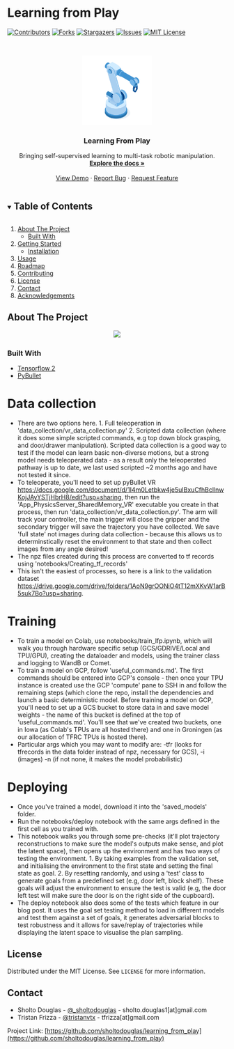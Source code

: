 # Learning from Play

<!--
*** Thanks for checking out the Best-README-Template. If you have a suggestion
*** that would make this better, please fork the repo and create a pull request
*** or simply open an issue with the tag "enhancement".
*** Thanks again! Now go create something AMAZING! :D
***
***
***
*** To avoid retyping too much info. Do a search and replace for the following:
*** sholtodouglas, learning_from_play, twitter_handle, email, project_title, project_description
-->



<!-- PROJECT SHIELDS -->
<!--
*** I'm using markdown "reference style" links for readability.
*** Reference links are enclosed in brackets [ ] instead of parentheses ( ).
*** See the bottom of this document for the declaration of the reference variables
*** for contributors-url, forks-url, etc. This is an optional, concise syntax you may use.
*** https://www.markdownguide.org/basic-syntax/#reference-style-links
-->
[![Contributors][contributors-shield]][contributors-url]
[![Forks][forks-shield]][forks-url]
[![Stargazers][stars-shield]][stars-url]
[![Issues][issues-shield]][issues-url]
[![MIT License][license-shield]][license-url]



<!-- PROJECT LOGO -->
<br />
<p align="center">
  <a href="https://github.com/sholtodouglas/learning_from_play">
    <img src="media/logo.png" alt="Logo" width="160" height="160">
	<!-- Hand vector created by upklyak - www.freepik.com -->
  </a>

  <h3 align="center">Learning From Play</h3>

  <p align="center">
    Bringing self-supervised learning to multi-task robotic manipulation.
    <br />
    <a href="https://github.com/sholtodouglas/learning_from_play"><strong>Explore the docs »</strong></a>
    <br />
    <br />
    <a href="https://github.com/sholtodouglas/learning_from_play">View Demo</a>
    ·
    <a href="https://github.com/sholtodouglas/learning_from_play/issues">Report Bug</a>
    ·
    <a href="https://github.com/sholtodouglas/learning_from_play/issues">Request Feature</a>
  </p>
</p>



<!-- TABLE OF CONTENTS -->
<details open="open">
  <summary><h2 style="display: inline-block">Table of Contents</h2></summary>
  <ol>
    <li>
      <a href="#about-the-project">About The Project</a>
      <ul>
        <li><a href="#built-with">Built With</a></li>
      </ul>
    </li>
    <li>
      <a href="#getting-started">Getting Started</a>
      <ul>
        <li><a href="#installation">Installation</a></li>
      </ul>
    </li>
    <li><a href="#usage">Usage</a></li>
    <li><a href="#roadmap">Roadmap</a></li>
    <li><a href="#contributing">Contributing</a></li>
    <li><a href="#license">License</a></li>
    <li><a href="#contact">Contact</a></li>
    <li><a href="#acknowledgements">Acknowledgements</a></li>
  </ol>
</details>



<!-- ABOUT THE PROJECT -->
## About The Project
<!-- ![Demo](media/demo.png) -->
<p align="center">
	<a href="https://sholtodouglas.github.io/images/play/headline.gif">
		<img src="media/headline.gif">
	</a>
</p>


### Built With

* [Tensorflow 2](https://github.com/tensorflow/tensorflow)
* [PyBullet](https://github.com/bulletphysics/bullet3/tree/master/examples/pybullet)

# Data collection
- There are two options here. 1. Full teleoperation in 'data_collection/vr_data_collection.py' 2. Scripted data collection (where it does some simple scripted commands, e.g top down block grasping, and door/drawer manipulation). Scripted data collection is a good way to test if the model can learn basic non-diverse motions, but a strong model needs teleoperated data - as a result only the teleoperated pathway is up to date, we last used scripted ~2 months ago and have not tested it since. 
- To teleoperate, you'll need to set up pyBullet VR https://docs.google.com/document/d/1I4m0Letbkw4je5uIBxuCfhBcllnwKojJAyYSTjHbrH8/edit?usp=sharing, then run the 'App_PhysicsServer_SharedMemory_VR' executable you create in that process, then run 'data_collection/vr_data_collection.py'. The arm will track your controller, the main trigger will close the gripper and the secondary trigger will save the trajectory you have collected. We save 'full state' not images during data collection - because this allows us to determinstically reset the environment to that state and then collect images from any angle desired!
- The npz files created during this process are converted to tf records using 'notebooks/Creating_tf_records'
- This isn't the easiest of processes, so here is a link to the validation dataset https://drive.google.com/drive/folders/1AoN9grOONiO4tT12mXKvW1arB5suk7Bo?usp=sharing.

# Training
- To train a model on Colab, use  notebooks/train_lfp.ipynb, which will walk you through hardware specific setup (GCS/GDRIVE/Local and TPU/GPU), creating the dataloader and models, using the trainer class and logging to WandB or Comet. 
- To train a model on GCP, follow 'useful_commands.md'. The first commands should be entered into GCP's console - then once your TPU instance is created use the GCP 'compute' pane to SSH in and follow the remaining steps (which clone the repo, install the dependencies and launch a basic deterministic model. Before training a model on GCP, you'll need to set up a GCS bucket to store data in and save model weights - the name of this bucket is defined at the top of 'useful_commands.md'. You'll see that we've created two buckets, one in Iowa (as Colab's TPUs are all hosted there) and one in Groningen (as our allocation of TFRC TPUs is hosted there).
- Particular args which you may want to modify are: -tfr (looks for tfrecords in the data folder instead of npz, necessary for GCS), -i (images) -n (if not none, it makes the model probabilistic) 


# Deploying
- Once you've trained a model, download it into the 'saved_models' folder. 
- Run the notebooks/deploy notebook with the same args defined in the first cell as you trained with. 
- This notebook walks you through some pre-checks (it'll plot trajectory reconstructions to make sure the model's outputs make sense, and plot the latent space), then opens up the environment and has two ways of testing the environment. 1. By taking examples from the validation set, and initialising the environment to the first state and setting the final state as goal. 2. By resetting randomly, and using a 'test' class to generate goals from a predefined set (e.g, door left, block shelf). These goals will adjust the environment to ensure the test is valid (e.g, the door left test will make sure the door is on the right side of the cupboard).
- The deploy notebook also does some of the tests which feature in our blog post. It uses the goal set testing method to load in different models and test them against a set of goals, it generates adversarial blocks to test robustness and it allows for save/replay of trajectories while displaying the latent space to visualise the plan sampling. 


<!-- LICENSE -->
## License

Distributed under the MIT License. See `LICENSE` for more information.



<!-- CONTACT -->
## Contact

* Sholto Douglas - [@\_sholtodouglas](https://twitter.com/_sholtodouglas) - sholto.douglas1[at]gmail.com
* Tristan Frizza - [@tristanvtx](https://twitter.com/tristanvtx) - tfrizza[at]gmail.com

Project Link: [https://github.com/sholtodouglas/learning_from_play](https://github.com/sholtodouglas/learning_from_play)



<!-- MARKDOWN LINKS & IMAGES -->
<!-- https://www.markdownguide.org/basic-syntax/#reference-style-links -->
[contributors-shield]: https://img.shields.io/github/contributors/sholtodouglas/learning_from_play.svg?style=for-the-badge
[contributors-url]: https://github.com/sholtodouglas/learning_from_play/graphs/contributors
[forks-shield]: https://img.shields.io/github/forks/sholtodouglas/learning_from_play.svg?style=for-the-badge
[forks-url]: https://github.com/sholtodouglas/learning_from_play/network/members
[stars-shield]: https://img.shields.io/github/stars/sholtodouglas/learning_from_play.svg?style=for-the-badge
[stars-url]: https://github.com/sholtodouglas/learning_from_play/stargazers
[issues-shield]: https://img.shields.io/github/issues/sholtodouglas/learning_from_play.svg?style=for-the-badge
[issues-url]: https://github.com/sholtodouglas/learning_from_play/issues
[license-shield]: https://img.shields.io/github/license/sholtodouglas/learning_from_play.svg?style=for-the-badge
[license-url]: https://github.com/sholtodouglas/learning_from_play/blob/master/LICENSE
[linkedin-shield]: https://img.shields.io/badge/-LinkedIn-black.svg?style=for-the-badge&logo=linkedin&colorB=555
[linkedin-url]: https://linkedin.com/in/sholtodouglas

